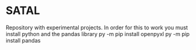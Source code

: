 # SATAL
Repository with experimental projects. 
In order for this to work you must install python and the pandas library
py -m pip install openpyxl
py -m pip install pandas
